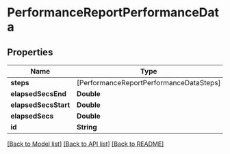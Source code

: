 # PerformanceReportPerformanceData

## Properties
Name | Type | Description | Notes
------------ | ------------- | ------------- | -------------
**steps** | [PerformanceReportPerformanceDataSteps] |  | 
**elapsedSecsEnd** | **Double** |  | 
**elapsedSecsStart** | **Double** |  | 
**elapsedSecs** | **Double** |  | 
**id** | **String** |  | 

[[Back to Model list]](../README.md#documentation-for-models) [[Back to API list]](../README.md#documentation-for-api-endpoints) [[Back to README]](../README.md)


